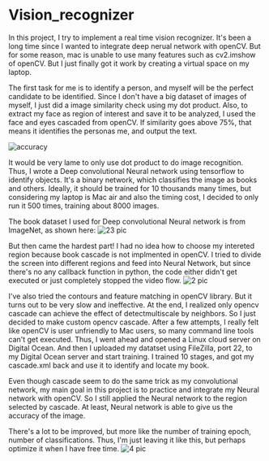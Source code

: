 # Vision_recognizer


In this project, I try to implement a real time vision recognizer. It's been a long time since I wanted to integrate deep nerual network with openCV. But for some reason, mac is unable to use many features such as cv2.imshow of openCV.
But I just finally got it work by creating a virtual space on my laptop.


The first task for me is to identify a person, and myself will be the perfect candidate to be identified. Since I don't have a big dataset of images of myself, I just did a image similarity check using my dot product. Also, to extract my face as region of interest and save it to be analyzed, I used the face and eyes cascaded from openCV. If similarity goes above 75%, that means it identifies the personas me, and output the text.

![accuracy](https://user-images.githubusercontent.com/13871858/28259726-82500084-6a8c-11e7-8567-acd8eb909435.jpg)


It would be very lame to only use dot product to do image recognition. Thus, I wrote a Deep convolutional Neural network using tensorflow to identify objects. It's a binary network, which classifies the image as books and others. Ideally, it should be trained for 10 thousands many times, but considering my laptop is Mac air and also the timing cost, I decided to only run it 500 times, training about 8000 images. 

The book dataset I used for Deep convolutional Neural network is from ImageNet, as shown here:
![23 pic](https://user-images.githubusercontent.com/13871858/28357338-eb1eee42-6c1f-11e7-9c4c-39cffd18bebf.jpg)

But then came the hardest part! I had no idea how to choose my intereted region because book cascade is not implmented in openCV. I tried to divide the screen into different regions and feed into Neural Network, but since there's no any callback function in python, the code either didn't get executed or just completely stopped the video flow.
![2 pic](https://user-images.githubusercontent.com/13871858/28358328-552b4512-6c23-11e7-9599-7af7dca326ef.jpg)


I've also tried the contours and feature matching in openCV library. But it turns out to be very slow and ineffective. At the end, I realized only opencv cascade can achieve the effect of detectmultiscale by neighbors. So I just decided to make custom opencv cascade. After a few attempts, I really felt like openCV is user unfriendly to Mac users, so many command line tools can't get executed. Thus, I went ahead and opened a Linux cloud server on Digital Ocean. And then I uploaded my datatset using FileZilla, port 22, to my Digital Ocean server and start training. I trained 10 stages, and got my cascade.xml back and use it to identify and locate my book.

Even though cascade seem to do the same trick as my convolutional network, my main goal in this project is to practice and integrate my Neural network with openCV. So I still applied the Neural network to the region selected by cascade. At least, Neural network is able to give us the accuracy of the image.

There's a lot to be improved, but more like the number of training epoch, number of classifications. Thus, I'm just leaving it like this, but perhaps optimize it when I have free time.
![4 pic](https://user-images.githubusercontent.com/13871858/28357341-eec8a8a8-6c1f-11e7-8b03-d641b43ff5d7.jpg)
